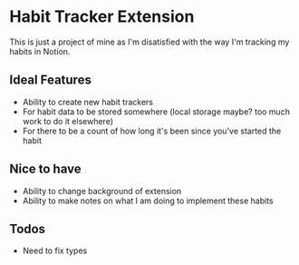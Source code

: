 # Habit Tracker Extension

This is just a project of mine as I'm disatisfied with the way I'm tracking my habits in Notion.

## Ideal Features

-   Ability to create new habit trackers
-   For habit data to be stored somewhere (local storage maybe? too much work to do it elsewhere)
-   For there to be a count of how long it's been since you've started the habit

## Nice to have

-   Ability to change background of extension
-   Ability to make notes on what I am doing to implement these habits

## Todos

-   Need to fix types

